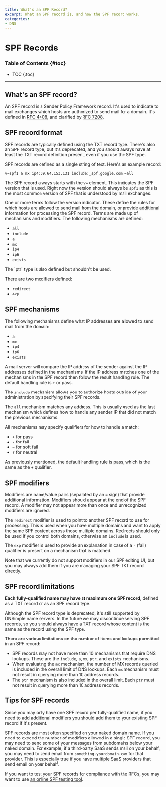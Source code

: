 ```yaml
---
title: What's an SPF Record?
excerpt: What an SPF record is, and how the SPF record works.
categories:
- DNS
---
```


# SPF Records

### Table of Contents {#toc}

* TOC
{:toc}

---

## What's an SPF record?

An SPF record is a Sender Policy Framework record. It's used to indicate to mail exchanges which hosts are authorized to send mail for a domain. It's defined in [RFC 4408](https://www.ietf.org/rfc/rfc4408.txt), and clarified by [RFC 7208](https://www.ietf.org/rfc/rfc7208.txt).


## SPF record format

SPF records are typically defined using the TXT record type. There's also an SPF record type, but it's deprecated, and you should always have at least the TXT record definition present, even if you use the SPF type.

SPF records are defined as a single string of text. Here's an example record:

```
v=spf1 a mx ip4:69.64.153.131 include:_spf.google.com ~all
```

The SPF record always starts with the `v=` element. This indicates the SPF version that is used. Right now the version should always be `spf1` as this is the most common version of SPF that is understood by mail exchanges.

One or more terms follow the version indicator. These define the rules for which hosts are allowed to send mail from the domain, or provide additional information for processing the SPF record. Terms are made up of mechanisms and modifiers. The following mechanisms are defined:

- `all`
- `include`
- `a`
- `mx`
- `ip4`
- `ip6`
- `exists`

<note>
The `ptr` type is also defined but shouldn't be used.
</note>

There are two modifiers defined:

- `redirect`
- `exp`


## SPF mechanisms

The following mechanisms define what IP addresses are allowed to send mail from the domain:

- `a`
- `mx`
- `ip4`
- `ip6`
- `exists`

A mail server will compare the IP address of the sender against the IP addresses defined in the mechanisms. If the IP address matches one of the mechanisms in the SPF record then follow the result handling rule. The default handling rule is `+` or pass.

The `include` mechanism allows you to authorize hosts outside of your administration by specifying their SPF records.

The `all` mechanism matches any address. This is usually used as the last mechanism which defines how to handle any sender IP that did not match the previous mechanisms.

All mechanisms may specify qualifiers for how to handle a match:

- `+` for pass
- `-` for fail
- `~` for soft fail
- `?` for neutral

As previously mentioned, the default handling rule is pass, which is the same as the `+` qualifier.


## SPF modifiers

Modifiers are name/value pairs (separated by an `=` sign) that provide additional information. Modifiers should appear at the end of the SPF record. A modifier may not appear more than once and unrecognized modifiers are ignored.

The `redirect` modifier is used to point to another SPF record to use for processing. This is used when you have multiple domains and want to apply the same SPF content across those multiple domains. Redirects should only be used if you control both domains, otherwise an `include` is used.

The `exp` modifier is used to provide an explanation in case of a `-` (fail) qualifier is present on a mechanism that is matched.

Note that we currently do not support modifiers in our SPF editing UI, but you may always add them if you are managing your SPF TXT record directly.


## SPF record limitations

**Each fully-qualified name may have at maximum one SPF record**, defined as a TXT record or as an SPF record type.

<note>
Although the SPF record type is deprecated, it's still supported by DNSimple name servers. In the future we may discontinue serving SPF records, so you should always have a TXT record whose content is the same as the record using the SPF type.
</note>

There are various limitations on the number of items and lookups permitted in an SPF record:

- SPF records may not have more than 10 mechanisms that require DNS lookups. These are the `include`, `a`, `mx`, `ptr`, and `exists` mechanisms.
- When evaluating the `mx` mechanism, the number of MX records queried is included in the overall limit of DNS lookups. Each `mx` mechanism must not result in querying more than 10 address records.
- The `ptr` mechanism is also included in the overall limit. Each `ptr` must not result in querying more than 10 address records.


## Tips for SPF records

Since you may only have one SPF record per fully-qualified name, if you need to add additional modifiers you should add them to your existing SPF record if it's present.

SPF records are most often specified on your naked domain name. If you need to exceed the number of modifiers allowed in a single SPF record, you may need to send some of your messages from subdomains below your naked domain. For example, if a third-party SaaS sends mail on your behalf, you may need to send email from `something.yourdomain.com` for that provider. This is especially true if you have multiple SaaS providers that send email on your behalf.

If you want to test your SPF records for compliance with the RFCs, you may want to use [an online SPF testing tool](https://www.kitterman.com/spf/validate.html).
